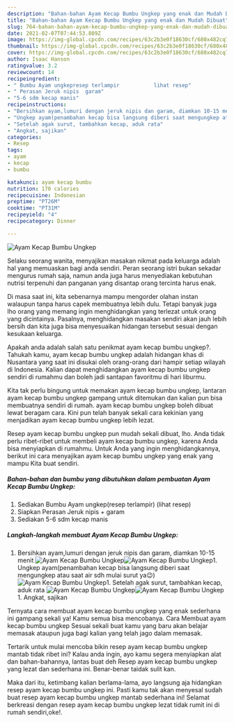 ```yaml
---
description: "Bahan-bahan Ayam Kecap Bumbu Ungkep yang enak dan Mudah Dibuat"
title: "Bahan-bahan Ayam Kecap Bumbu Ungkep yang enak dan Mudah Dibuat"
slug: 764-bahan-bahan-ayam-kecap-bumbu-ungkep-yang-enak-dan-mudah-dibuat
date: 2021-02-07T07:44:53.809Z
image: https://img-global.cpcdn.com/recipes/63c2b3e0f18630cf/680x482cq70/ayam-kecap-bumbu-ungkep-foto-resep-utama.jpg
thumbnail: https://img-global.cpcdn.com/recipes/63c2b3e0f18630cf/680x482cq70/ayam-kecap-bumbu-ungkep-foto-resep-utama.jpg
cover: https://img-global.cpcdn.com/recipes/63c2b3e0f18630cf/680x482cq70/ayam-kecap-bumbu-ungkep-foto-resep-utama.jpg
author: Isaac Hanson
ratingvalue: 3.2
reviewcount: 14
recipeingredient:
- " Bumbu Ayam ungkepresep terlampir           lihat resep"
- " Perasan Jeruk nipis  garam"
- "5-6 sdm kecap manis"
recipeinstructions:
- "Bersihkan ayam,lumuri dengan jeruk nipis dan garam, diamkan 10-15 menit"
- "Ungkep ayam(penambahan kecap bisa langsung diberi saat mengungkep atau saat air sdh mulai surut ya😉)"
- "Setelah agak surut, tambahkan kecap, aduk rata"
- "Angkat, sajikan"
categories:
- Resep
tags:
- ayam
- kecap
- bumbu

katakunci: ayam kecap bumbu 
nutrition: 170 calories
recipecuisine: Indonesian
preptime: "PT26M"
cooktime: "PT31M"
recipeyield: "4"
recipecategory: Dinner

---
```



![Ayam Kecap Bumbu Ungkep](https://img-global.cpcdn.com/recipes/63c2b3e0f18630cf/680x482cq70/ayam-kecap-bumbu-ungkep-foto-resep-utama.jpg)

Selaku seorang wanita, menyajikan masakan nikmat pada keluarga adalah hal yang memuaskan bagi anda sendiri. Peran seorang istri bukan sekadar mengurus rumah saja, namun anda juga harus menyediakan kebutuhan nutrisi terpenuhi dan panganan yang disantap orang tercinta harus enak.

Di masa  saat ini, kita sebenarnya mampu mengorder olahan instan walaupun tanpa harus capek membuatnya lebih dulu. Tetapi banyak juga lho orang yang memang ingin menghidangkan yang terlezat untuk orang yang dicintainya. Pasalnya, menghidangkan masakan sendiri akan jauh lebih bersih dan kita juga bisa menyesuaikan hidangan tersebut sesuai dengan kesukaan keluarga. 



Apakah anda adalah salah satu penikmat ayam kecap bumbu ungkep?. Tahukah kamu, ayam kecap bumbu ungkep adalah hidangan khas di Nusantara yang saat ini disukai oleh orang-orang dari hampir setiap wilayah di Indonesia. Kalian dapat menghidangkan ayam kecap bumbu ungkep sendiri di rumahmu dan boleh jadi santapan favoritmu di hari liburmu.

Kita tak perlu bingung untuk memakan ayam kecap bumbu ungkep, lantaran ayam kecap bumbu ungkep gampang untuk ditemukan dan kalian pun bisa membuatnya sendiri di rumah. ayam kecap bumbu ungkep boleh dibuat lewat beragam cara. Kini pun telah banyak sekali cara kekinian yang menjadikan ayam kecap bumbu ungkep lebih lezat.

Resep ayam kecap bumbu ungkep pun mudah sekali dibuat, lho. Anda tidak perlu ribet-ribet untuk membeli ayam kecap bumbu ungkep, karena Anda bisa menyiapkan di rumahmu. Untuk Anda yang ingin menghidangkannya, berikut ini cara menyajikan ayam kecap bumbu ungkep yang enak yang mampu Kita buat sendiri.

<!--inarticleads1-->

##### Bahan-bahan dan bumbu yang dibutuhkan dalam pembuatan Ayam Kecap Bumbu Ungkep:

1. Sediakan  Bumbu Ayam ungkep(resep terlampir)           (lihat resep)
1. Siapkan  Perasan Jeruk nipis + garam
1. Sediakan 5-6 sdm kecap manis




<!--inarticleads2-->

##### Langkah-langkah membuat Ayam Kecap Bumbu Ungkep:

1. Bersihkan ayam,lumuri dengan jeruk nipis dan garam, diamkan 10-15 menit
<img src="https://img-global.cpcdn.com/steps/cbaf38379ed4c80e/160x128cq70/ayam-kecap-bumbu-ungkep-langkah-memasak-1-foto.jpg" alt="Ayam Kecap Bumbu Ungkep"><img src="https://img-global.cpcdn.com/steps/1e22ec78837e9645/160x128cq70/ayam-kecap-bumbu-ungkep-langkah-memasak-1-foto.jpg" alt="Ayam Kecap Bumbu Ungkep">1. Ungkep ayam(penambahan kecap bisa langsung diberi saat mengungkep atau saat air sdh mulai surut ya😉)
<img src="https://img-global.cpcdn.com/steps/fb542f50ac982320/160x128cq70/ayam-kecap-bumbu-ungkep-langkah-memasak-2-foto.jpg" alt="Ayam Kecap Bumbu Ungkep">1. Setelah agak surut, tambahkan kecap, aduk rata
<img src="https://img-global.cpcdn.com/steps/3c7ebb2d3f509f77/160x128cq70/ayam-kecap-bumbu-ungkep-langkah-memasak-3-foto.jpg" alt="Ayam Kecap Bumbu Ungkep"><img src="https://img-global.cpcdn.com/steps/5fe5a1fbb4f5c4a2/160x128cq70/ayam-kecap-bumbu-ungkep-langkah-memasak-3-foto.jpg" alt="Ayam Kecap Bumbu Ungkep">1. Angkat, sajikan




Ternyata cara membuat ayam kecap bumbu ungkep yang enak sederhana ini gampang sekali ya! Kamu semua bisa mencobanya. Cara Membuat ayam kecap bumbu ungkep Sesuai sekali buat kamu yang baru akan belajar memasak ataupun juga bagi kalian yang telah jago dalam memasak.

Tertarik untuk mulai mencoba bikin resep ayam kecap bumbu ungkep mantab tidak ribet ini? Kalau anda ingin, ayo kamu segera menyiapkan alat dan bahan-bahannya, lantas buat deh Resep ayam kecap bumbu ungkep yang lezat dan sederhana ini. Benar-benar taidak sulit kan. 

Maka dari itu, ketimbang kalian berlama-lama, ayo langsung aja hidangkan resep ayam kecap bumbu ungkep ini. Pasti kamu tak akan menyesal sudah buat resep ayam kecap bumbu ungkep mantab sederhana ini! Selamat berkreasi dengan resep ayam kecap bumbu ungkep lezat tidak rumit ini di rumah sendiri,oke!.

